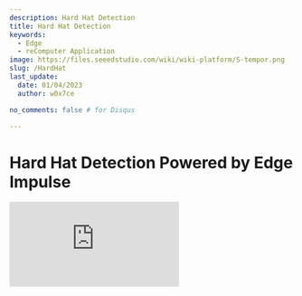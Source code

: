 ```yaml
---
description: Hard Hat Detection
title: Hard Hat Detection
keywords:
  - Edge
  - reComputer Application
image: https://files.seeedstudio.com/wiki/wiki-platform/S-tempor.png
slug: /HardHat
last_update:
  date: 01/04/2023
  author: w0x7ce

no_comments: false # for Disqus

---
```


# Hard Hat Detection Powered by Edge Impulse

<iframe width={560} height={315} src="https://www.youtube.com/embed/e5pZdJhoeqM" title="YouTube video player" frameBorder={0} allow="accelerometer; autoplay; clipboard-write; encrypted-media; gyroscope; picture-in-picture" allowFullScreen />

## Introduction

In working environments such as industrial or construction sites, a hard hat is required and essential for people protecting their heads from injury due to falling objects, impact with other objects, debris, rain and electric shock. It improves safety but sometimes people underestimate its significance both individually and industrially. Thereby a video-based monitor to detect hard hats can be an optimized solution for this safety problem.

Hence, credit to Louis Moreau and Mihajlo Raljic, we provide this fundamental project that we are going to train an embedded Machine Learning model to detect hard hat and deploy it to the **Jetson Nano**. The **Jetson NX** and the **Jetson AGX** are both supported.

<div align="center"><img width="auto" src="https://files.seeedstudio.com/wiki/2.23jetsonedge/jetsonedge.png" /></div>

## Getting started

Edge Impulse enables developers to create the next generation of intelligent device solutions with embedded Machine Learning. Machine Learning at the very edge will enable valuable use of the 99% of sensor data that is discarded today due to cost, bandwidth or power constraints. Here we are going to apply Edge Impulse to train an embedded Machine Learning model.

### Hardware

**Hardware Required**

In this project the required devices are shown as below:

- NVIDIA Jetson Nano or [NVIDIA Xavier NX](https://www.seeedstudio.com/Jetson-SUB-Mini-PC-Blue-p-5212.html) or [NVIDIA Xavier AGX](https://www.seeedstudio.com/Jetson-Xavier-AGX-H01-Kit-p-5283.html)
- PC
- USB-cable camera
- HDMI-display screen

**Hardware Setup**

Both PC and NVIDIA Jetson Nano should be powered on and connected to the internet. The NVIDIA Jetson Nano is recommended to be set up as a PC.

<div align="center"><img width={650} src="https://files.seeedstudio.com/wiki/2.23jetsonedge/Jetsongsa.jpg" /></div>

### Software

- [Edge Impusle](https://www.edgeimpulse.com)
- [Ubuntu System](https://www.linux.org/pages/download/) for NVIDIA Jetson Nano

Here we are going to train an embedded Machine Learning model to detect hard hat. There are several ways to contribute it.

### Preparation

Before we start our project, there are some prepration works that need to do first.

- **Step 1**. Open the [Edge Impulse website](https://studio.edgeimpulse.com/login?next=%2Fstudio%2Fselect-project%3Fautoredirect%3D1), and register an account.

<div align="center"><img width={300} src="https://files.seeedstudio.com/wiki/2.23jetsonedge/jetsongs.png" /></div>

- **Step 2**. Click "Create new project" and type the name of the project.

<div align="center"><img width={300} src="https://files.seeedstudio.com/wiki/Alots/Alots2.png" /></div>

Here we type "Hard hat detection".

<div align="center"><img width={500} src="https://files.seeedstudio.com/wiki/2.23jetsonedge/jetsongs1.png" /></div>

- **Step 3**. We are going to train a embedded ML model to detect Hard Hat, thus at here the option "image" should be selected.

<div align="center"><img width={600} src="https://files.seeedstudio.com/wiki/2.23jetsonedge/jetsongs2.png" /></div>

- **Step 4**. Set up the configuration as "Classify multiple objects (object detection)".

<div align="center"><img width={600} src="https://files.seeedstudio.com/wiki/2.23jetsonedge/jetsongs3.png" /></div>

Now we can get started with the project.

<div align="center"><img width={600} src="https://files.seeedstudio.com/wiki/2.23jetsonedge/jetsongs4.png" /></div>

## Hard Hat Detection ML Model Training

### ML Model Training based on Input Public Datasets

Edge Impulse has provided several ways to collect data. First we are going to upload the pubilc data to the website and try to develop an enbedded Machine Learning.

- **Step 1**. Select the "Data acauistion" page on the left column and collect data.

<div align="center"><img width={800} src="https://files.seeedstudio.com/wiki/2.23jetsonedge/jetsonup.png" /></div>

- **Step 2**. Chose and download the datasets from the [Flickr-Faces-HQ Dataset Github](https://github.com/NVlabs/ffhq-dataset).

<div align="center"><img width={600} src="https://files.seeedstudio.com/wiki/2.23jetsonedge/jetsonup1.png" /></div>

Click "upload data" button on the "Data acquisition" page and upload the downloaded datasets.

<div align="center"><img width={800} src="https://files.seeedstudio.com/wiki/2.23jetsonedge/jetsonup2.png" /></div>

It is optional to upload existing data to the project in the Data Acquisition Format (CBOR, JSON, CSV), as WAV, JPG or PNG files.

<div align="center"><img width={800} src="https://files.seeedstudio.com/wiki/2.23jetsonedge/jetsongs2b.png" /></div>

- **Step 3**. Once uploaded, the collected data are is fullfilled with labeled images. Continue by clicking "Impulse desigh" on the left of the page.

<div align="center"><img width={800} src="https://files.seeedstudio.com/wiki/2.23jetsonedge/jetsonup3.png" /></div>

- **Step 4**. Chose the suitable the processing image blcok and the image learnning block and save the impulse.

<div align="center"><img width={800} src="https://files.seeedstudio.com/wiki/2.23jetsonedge/jetsonup5.png" /></div>

- **Step 5**. Click "image" on the left of the page.

<div align="center"><img width={800} src="https://files.seeedstudio.com/wiki/2.23jetsonedge/jetsonup6.png" /></div>

Configure as "GRB" and click "Save Parameters", the page will turn to the "Generate features" site automatically.

<div align="center"><img width={800} src="https://files.seeedstudio.com/wiki/2.23jetsonedge/jetsonup7a.png" /></div>

We then are able to generate the features.

<div align="center"><img width={800} src="https://files.seeedstudio.com/wiki/2.23jetsonedge/jetsonup8a.png" /></div>

- **Step 6**. When the "Job completed" is shown up, click the "Object detection" on the left of the page.

<div align="center"><img width={800} src="https://files.seeedstudio.com/wiki/2.23jetsonedge/jetsonup9.png" /></div>

Click "start training" and let Edge Impulse train a model based on the generated features.

<div align="center"><img width={800} src="https://files.seeedstudio.com/wiki/2.23jetsonedge/jetsonup10.png" /></div>

- **Step 7**. Once the "job done" is shown up, click "Model testing" to check how the model works.

<div align="center"><img width={800} src="https://files.seeedstudio.com/wiki/2.23jetsonedge/jetsonup11.png" /></div>

### ML Model Training based on Custimized PC Camera Datasets

Edge Impulse has provided several ways to collect data. Here we are going to customized our own images and upload them to the website by capturing the pictures through the PC camera.

- **Step 1**. Stay on the "Dashboard" page and then click "LET'S COLLECT SOME DATA".

<div align="center"><img width={800} src="https://files.seeedstudio.com/wiki/2.23jetsonedge/jetsonpc.png" /></div>

There are multiply options that we can chose to collect data, here we are using our computer to proceed.

<div align="center"><img width={500} src="https://files.seeedstudio.com/wiki/2.23jetsonedge/jetsonpc1.png" /></div>

- **Step 2**. After a while, the page will show that it has been connected to the computer. Click "Collecting images?" and then "Give access to the camera".

<div align="center"><img width={300} src="https://files.seeedstudio.com/wiki/2.23jetsonedge/jetsonpc2.png" /></div>

- **Step 3**. Click "Capture" to take the picture of yourself or the others. The image data need to be labeled as "Hard Hat" and "Head" in the section. To quickly label the picture, it is highly recommended to finish one category data acquisition before moving on to the next, i.e. it is recommended to finish capturing the pictures of "Hard Hat" and then move on to capturing the pictures of "Head".

<div align="center"><img width={300} src="https://files.seeedstudio.com/wiki/2.23jetsonedge/jetsonpc3a.png" /></div>

The captured pictures will be stored in the "Data acquistion" automatically. For better performance to the training model, it is highly recommended to collect as much pictures as possible and collect the same amount of the data in differnt catagories.

<div align="center"><img width={800} src="https://files.seeedstudio.com/wiki/2.23jetsonedge/jetsonpc4.png" /></div>

- **Step 4**. Click "Labeling queue" to label the data by circling the head with a saquare on the picture.

<div align="center"><img width={800} src="https://files.seeedstudio.com/wiki/2.23jetsonedge/jetsonpc5.png" /></div>

Use your mouse to drag a box around an object to add a label. Then click Save labels to advance to the next item.

<div align="center"><img width={300} src="https://files.seeedstudio.com/wiki/2.23jetsonedge/jetsonpc6.png" /></div>

Set the labels as "Head" and "Hard Hat" and fill the dialog. Please make sure the saquare frames the area of people's head.

<div align="center"><img width={300} src="https://files.seeedstudio.com/wiki/2.23jetsonedge/jetsonpc7.png" /></div>

- **Step 5**. When the data have been labeled, click "Save labels" move to the "Impulse design"

<div align="center"><img width={800} src="https://files.seeedstudio.com/wiki/2.23jetsonedge/jetsonpc8a.png" /></div>

- **Step 6**. Chose the suitable the processing image blcok and the image learnning block and save the impulse.

<div align="center"><img width={800} src="https://files.seeedstudio.com/wiki/2.23jetsonedge/jetsonup5.png" /></div>

- **Step 7**. Click "image" on the left of the page.

<div align="center"><img width={800} src="https://files.seeedstudio.com/wiki/2.23jetsonedge/jetsonup6.png" /></div>

Configure as "GRB" and click "Save Parameters", the page will turn to the "Generate features" site automatically.

<div align="center"><img width={800} src="https://files.seeedstudio.com/wiki/2.23jetsonedge/jetsonup7a.png" /></div>

We then are able to generate the features.

<div align="center"><img width={800} src="https://files.seeedstudio.com/wiki/2.23jetsonedge/jetsonup8a.png" /></div>

- **Step 8**. When the "Job completed" is shown up, click the "Object detection" on the left of the page.

<div align="center"><img width={800} src="https://files.seeedstudio.com/wiki/2.23jetsonedge/jetsonup9.png" /></div>

Click "start training" and let Edge Impulse train a model based on the generated features.

<div align="center"><img width={800} src="https://files.seeedstudio.com/wiki/2.23jetsonedge/jetsonup10.png" /></div>

- **Step 9**. Once the "job done" is shown up, click "Model testing" to check how the model works.

<div align="center"><img width={800} src="https://files.seeedstudio.com/wiki/2.23jetsonedge/jetsonup11.png" /></div>

### ML Model Training based on Custimized NAVDIA Jetson Camera Datasets

Edge Impulse has provided several ways to collect data. Here we are going to customized our own images and upload them to the website by capturing the pictures through the camera connected with the Nivdia Jetson Nano.

- **Step 1**. According to the hardware, set up [NVIDIA Jetson Nano Developer Kit](https://developer.nvidia.com/embedded/learn/get-started-jetson-nano-devkit#write) or [NVIDIA Jetson Nano 2GB Developer Kit](https://developer.nvidia.com/embedded/learn/get-started-jetson-nano-2gb-devkit#write) for the connection of external monitor and keyboard. Connect with Jetson Nano a screen display.

<div align="center"><img width={800} src="https://files.seeedstudio.com/wiki/2.23jetsonedge/Jetsonnano.png" /></div>

- **Step 2**. Ensure your Jetson Nano is connected to the internet and set up the device in Edge Impulse.

You can check your network with following commands:

```cpp
ping -c 3 www.google.com
```

If the network is working fine, the result should be like:

```cpp
3 packets transmitted, 3 received, 0% packet loss, time 2003ms
```

The setup starts to be runned with the command below:

```cpp
edge-impulse-linux
```

Then the website will request the Edge Impulse account.

<div align="center"><img width={500} src="https://files.seeedstudio.com/wiki/2.23jetsonedge/jetsonnanoa.png" /></div>

The contents shown like belowing means the connnection is complete. All the projects we save at the Edge Impulse are selectable.

<div align="center"><img width={500} src="https://files.seeedstudio.com/wiki/2.23jetsonedge/jetsonnano1a.png" /></div>

We are capturing the photos, so here we need to select our USB-Camera to apply in the website.

<div align="center"><img width={500} src="https://files.seeedstudio.com/wiki/2.23jetsonedge/jetsonnano2a.png" /></div>

Name the device we wanted to connect to the website

<div align="center"><img width={500} src="https://files.seeedstudio.com/wiki/2.23jetsonedge/jetsonnano3a.png" /></div>

It is clearly seen that Device Jetson Nano is now connected to the project.

<div align="center"><img width={500} src="https://files.seeedstudio.com/wiki/2.23jetsonedge/jetsonnano4a.png" /></div>

- **Step 3**. Move back to the Edge Impulse page and select the "Devices" column. The connected Jetson Nano is shown as below:

<div align="center"><img width={800} src="https://files.seeedstudio.com/wiki/2.23jetsonedge/jetsonnano5.png" /></div>

- **Step 4**. Select the device we connect to the Edge Impulse and move to the "Data acquisation" page. Click "Capture" to take the picture of yourself or the others. The image data need to be labeled as "Hard Hat" and "Head" in the section. To quickly label the picture, it is highly recommended to finish one category data acquisition before moving on to the next, i.e. it is recommended to finish capturing the pictures of "Hard Hat" and then move on to capturing the pictures of "Head".

<div align="center"><img width={800} src="https://files.seeedstudio.com/wiki/2.23jetsonedge/jetsonpc4.png" /></div>

The captured pictures will be stored in the "Data acquistion" automatically. For better performance to the training model, it is highly recommended to collect as much pictures as possible and collect the same amount of the data in differnt catagories.

- **Step 5**. When the data have been done collecting, move to the "Impulse design"

- **Step 6**. Chose the suitable the processing image blcok and the image learnning block and save the impulse.

<div align="center"><img width={800} src="https://files.seeedstudio.com/wiki/2.23jetsonedge/jetsonup5.png" /></div>

- **Step 7**. Click "image" on the left of the page.

<div align="center"><img width={800} src="https://files.seeedstudio.com/wiki/2.23jetsonedge/jetsonup6.png" /></div>

Configure as "GRB" and click "Save Parameters", the page will turn to the "Generate features" site automatically.

<div align="center"><img width={800} src="https://files.seeedstudio.com/wiki/2.23jetsonedge/jetsonup7a.png" /></div>

We then are able to generate the features.

<div align="center"><img width={800} src="https://files.seeedstudio.com/wiki/2.23jetsonedge/jetsonup8a.png" /></div>

- **Step 8**. When the "Job completed" is shown up, click the "Object detection" on the left of the page.

<div align="center"><img width={800} src="https://files.seeedstudio.com/wiki/2.23jetsonedge/jetsonup9.png" /></div>

Click "start training" and let Edge Impulse train a model based on the generated features.

<div align="center"><img width={800} src="https://files.seeedstudio.com/wiki/2.23jetsonedge/jetsonup10.png" /></div>

- **Step 9**. Once the "job done" is shown up, click "Model testing" to check how the model works.

<div align="center"><img width={800} src="https://files.seeedstudio.com/wiki/2.23jetsonedge/jetsonup11.png" /></div>

It is encouraged to mix the methods we provide above and check the performance of each model to see which one is better.

## Deploy the ML model to the Jetson Nano

Now we are going to deploy the trained ML model into the Jetson Nano and apply the codes to make it ().

### Deploy the ML model through the Edge Impulse Linux CLI

- **Step 1**. According to the hardware, set up [NVIDIA Jetson Nano Developer Kit](https://developer.nvidia.com/embedded/learn/get-started-jetson-nano-devkit#write) or [NVIDIA Jetson Nano 2GB Developer Kit](https://developer.nvidia.com/embedded/learn/get-started-jetson-nano-2gb-devkit#write) for the connection of external monitor and keyboard. Connect with Jetson Nano a screen display.

<div align="center"><img width={800} src="https://files.seeedstudio.com/wiki/2.23jetsonedge/Jetsonnano.png" /></div>

- **Step 2**. Ensure your Jetson Nano is connected to the internet and set up the device in Edge Impulse.

!!!Note If you already connect Jetson Nano with Edge Impulse in the section "ML Model Training based on Custimized NAVDIA Jetson Camera Datasets". This step can be skipped.

You can check your network with following commands:

```cpp
ping -c 3 www.google.com
```

If the network is working fine, the result should be like:

```cpp
3 packets transmitted, 3 received, 0% packet loss, time 2003ms
```

The setup starts to be runned with the command below:

```cpp
edge-impulse-linux
```

The website will request the Edge Impulse account.

<div align="center"><img width={500} src="https://files.seeedstudio.com/wiki/2.23jetsonedge/jetsonnanoa.png" /></div>

The contents shown like belowing means the connnection is complete. All the projects we save at the Edge Impulse are selectable.

<div align="center"><img width={500} src="https://files.seeedstudio.com/wiki/2.23jetsonedge/jetsonnano1a.png" /></div>

We are capturing the photos, so here we need to select our USB-Camera to apply in the website.

<div align="center"><img width={500} src="https://files.seeedstudio.com/wiki/2.23jetsonedge/jetsonnano2a.png" /></div>

Name the device we wanted to connect to the website

<div align="center"><img width={500} src="https://files.seeedstudio.com/wiki/2.23jetsonedge/jetsonnano3a.png" /></div>

It is clearly seen that Device Jetson Nano is now connected to the project.

<div align="center"><img width={500} src="https://files.seeedstudio.com/wiki/2.23jetsonedge/jetsonnano4a.png" /></div>

- **Step 3**. Download the ML model to the Jetson Nano by following code.

```cpp
edge-impulse-linux-runner
```

<div align="center"><img width={500} src="https://files.seeedstudio.com/wiki/2.23jetsonedge/jetsondeploy.png" /></div>

The successful connection are shown as blow and the model will be activited automatically.

<div align="center"><img width={500} src="https://files.seeedstudio.com/wiki/2.23jetsonedge/jetsondeploy1.png" /></div>

- **Step 4**. Copy the address shown up and open it with a browser.

<div align="center"><img width={500} src="https://files.seeedstudio.com/wiki/2.23jetsonedge/jetsondeploy2.png" /></div>

The detection will be displayed on the browser.

<div align="center"><img width={800} src="https://files.seeedstudio.com/wiki/2.23jetsonedge/jetsondeploy3a.png" /></div>

And the data outcome will be shown as below:

<div align="center"><img width={500} src="https://files.seeedstudio.com/wiki/2.23jetsonedge/jetsondeploy4.png" /></div>

### Deploy the ML model through Linux Python SDK

In this project, we are going to apply the model to display the detection of Hard Hat on the screen by showing "No entry" and "Welcome".  The Edge Impulse provides a library that makes ML models running and sensor data collection possible on Linux machines using Python. The SDK is an open source and hosted on [GitHub](https://github.com/edgeimpulse/linux-sdk-python). You can also try the [mirror image](https://github.com/Zachay-NAU/Hard-Hat-Detectation) we already set up.

- **Step 1**. Install a latest version of [Python 3](https://www.python.org/downloads/)(>=3.7) for Linux.

- **Step 2**. Install the Linux Python SDK with following command:

```cpp
sudo apt-get install libatlas-base-dev libportaudio2 libportaudiocpp0 portaudio19-dev
```

<div align="center"><img width={500} src="https://files.seeedstudio.com/wiki/2.23jetsonedge/jetsonsdk.png" /></div>

```cpp
pip3 install edge_impulse_linux
```

<div align="center"><img width={500} src="https://files.seeedstudio.com/wiki/2.23jetsonedge/jetsonsdk1.png" /></div>

- **Step 3**. Install the [Edge Impulse for Linux CLI](https://docs.edgeimpulse.com/docs/edge-impulse-for-linux) with following command:

```cpp
sudo apt install python3.7-dev
```

<div align="center"><img width={500} src="https://files.seeedstudio.com/wiki/2.23jetsonedge/jetsonsdk2.png" /></div>

```cpp
wget -q -0 - https://cdn.edgeimpulse.com/firmware/linux/jetson.sh | bash
```

<div align="center"><img width={500} src="https://files.seeedstudio.com/wiki/2.23jetsonedge/jetsonsdk3.png" /></div>

- **Step 4**. Download the ML model to the Jetson Nano by the command below:

```cpp
edge-impulse-linux-runner --download modelfile.eim
```

<div align="center"><img width={500} src="https://files.seeedstudio.com/wiki/2.23jetsonedge/jetsonsdk5.png" /></div>

If this is the first time for connection between Jetson Nano and Edge Impulse, the website will require your Edge Impulse account information to log in.

<div align="center"><img width={500} src="https://files.seeedstudio.com/wiki/2.23jetsonedge/jetsonsdk4.png" /></div>

!!!Note This downloads the file into modelfile.eim, if you want to switch projects, it can be done by adding '--clean'.

- **Step 5**. Run the [hardhat_detectation.py](https://files.seeedstudio.com/wiki/2.23jetsonedge/hardhat_detectation.py) to apply the ML model with the following command. The codes might required an external [file](https://files.seeedstudio.com/wiki/2.23jetsonedge/device_patches.py).

```cpp
python3 hardhat_detectation.py /home/jetson-nano/modelfile.eim
```

<div align="center"><img width={500} src="https://files.seeedstudio.com/wiki/2.23jetsonedge/jetsonsdk8.png" /></div>

- **Step 6**. The result should look familiar to these:

<div align="center"><img width={500} src="https://files.seeedstudio.com/wiki/2.23jetsonedge/nvresult.png" /></div>

<div align="center"><img width={500} src="https://files.seeedstudio.com/wiki/2.23jetsonedge/nvresult1.png" /></div>

Or can it be an image, deploy your ML application for the PPE detection pipeline in 5 mins? Stay tuned with us!

## Tech Support

Thank you for choosing our products! We are here to provide you with different support to ensure that your experience with our products is as smooth as possible. We offer several communication channels to cater to different preferences and needs.

<div class="button_tech_support_container">
<a href="https://forum.seeedstudio.com/" class="button_forum"></a> 
<a href="https://www.seeedstudio.com/contacts" class="button_email"></a>
</div>

<div class="button_tech_support_container">
<a href="https://discord.gg/eWkprNDMU7" class="button_discord"></a> 
<a href="https://github.com/Seeed-Studio/wiki-documents/discussions/69" class="button_discussion"></a>
</div>

